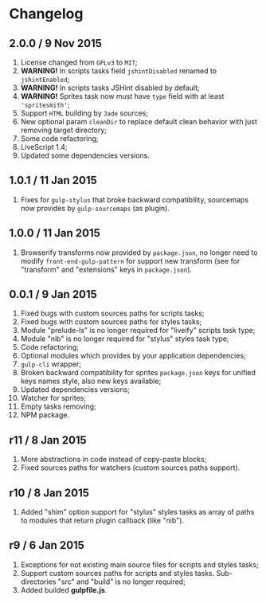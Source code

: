 Changelog
=========

2.0.0 / 9 Nov 2015
------------------

1. License changed from `GPLv3` to `MIT`;
2. <b>WARNING!</b> In scripts tasks field `jshintDisabled` renamed to `jshintEnabled`;
3. <b>WARNING!</b> In scripts tasks JSHint disabled by default;
4. <b>WARNING!</b> Sprites task now must have `type` field with at least `'spritesmith'`;
5. Support `HTML` building by `Jade` sources;
6. New optional param `cleanDir` to replace default clean behavior with just
   removing target directory;
7. Some code refactoring;
8. LiveScript 1.4;
9. Updated some dependencies versions.

1.0.1 / 11 Jan 2015
-------------------

1. Fixes for `gulp-stylus` that broke backward compatibility, sourcemaps
   now provides by `gulp-sourcemaps` (as plugin).

1.0.0 / 11 Jan 2015
-------------------

1. Browserify transforms now provided by `package.json`, no longer need to
   modify `front-end-gulp-pattern` for support new transform
   (see for "transform" and "extensions" keys in `package.json`).

0.0.1 / 9 Jan 2015
------------------

1. Fixed bugs with custom sources paths for scripts tasks;
2. Fixed bugs with custom sources paths for styles tasks;
3. Module "prelude-ls" is no longer required for "liveify" scripts task type;
4. Module "nib" is no longer required for "stylus" styles task type;
5. Code refactoring;
6. Optional modules which provides by your application dependencies;
7. `gulp-cli` wrapper;
8. Broken backward compatibility for sprites `package.json` keys for unified
   keys names style, also new keys available;
9. Updated dependencies versions;
10. Watcher for sprites;
11. Empty tasks removing;
12. NPM package.

r11 / 8 Jan 2015
----------------

1. More abstractions in code instead of copy-paste blocks;
2. Fixed sources paths for watchers (custom sources paths support).

r10 / 8 Jan 2015
----------------

1. Added "shim" option support for "stylus" styles tasks as array of paths to
   modules that return plugin callback (like "nib").

r9 / 6 Jan 2015
---------------

1. Exceptions for not existing main source files for scripts and styles tasks;
2. Support custom sources paths for scripts and styles tasks.
   Sub-directories "src" and "build" is no longer required;
3. Added builded **gulpfile.js**.

